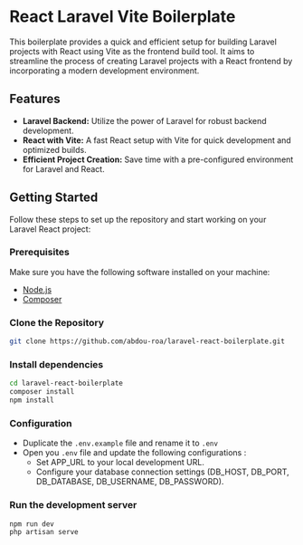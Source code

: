 # React Laravel Vite Boilerplate

This boilerplate provides a quick and efficient setup for building Laravel projects with React using Vite as the frontend build tool. It aims to streamline the process of creating Laravel projects with a React frontend by incorporating a modern development environment.

## Features

- **Laravel Backend:** Utilize the power of Laravel for robust backend development.
- **React with Vite:** A fast React setup with Vite for quick development and optimized builds.
- **Efficient Project Creation:** Save time with a pre-configured environment for Laravel and React.

## Getting Started

Follow these steps to set up the repository and start working on your Laravel React project:

### Prerequisites

Make sure you have the following software installed on your machine:

- [Node.js](https://nodejs.org/)
- [Composer](https://getcomposer.org/)

### Clone the Repository

```bash
git clone https://github.com/abdou-roa/laravel-react-boilerplate.git
```

### Install dependencies

```bash
cd laravel-react-boilerplate
composer install
npm install
```

### Configuration

- Duplicate the `.env.example` file and rename it to `.env`  
- Open you `.env` file and update the following configurations : 
    * Set APP_URL to your local development URL.
    * Configure your database connection settings (DB_HOST, DB_PORT, DB_DATABASE, DB_USERNAME, DB_PASSWORD).

### Run the development server

```bash
npm run dev
php artisan serve
```
